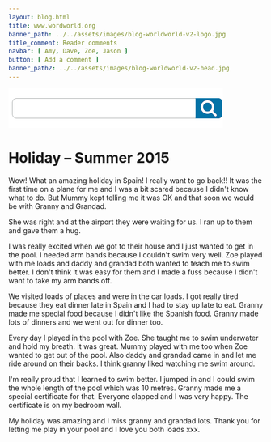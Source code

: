 ```yaml
---
layout: blog.html
title: www.wordworld.org
banner_path: ../../assets/images/blog-worldworld-v2-logo.jpg
title_comment: Reader comments
navbar: [ Amy, Dave, Zoe, Jason ]
button: [ Add a comment ]
banner_path2: ../../assets/images/blog-worldworld-v2-head.jpg
---
```


![](../../assets/images/blog-worldworld-v2-search.png)

# Holiday – Summer 2015

Wow! What an amazing holiday in Spain! I really want to go back!! It was the first time on a plane for me and I was a bit scared because I didn't know what to do. But Mummy kept telling me it was OK and that soon we would be with Granny and Grandad.

She was right and at the airport they were waiting for us. I ran up to them and gave them a hug.

I was really excited when we got to their house and I just wanted to get in the pool. I needed arm bands because I couldn't swim very well. Zoe played with me loads and daddy and grandad both wanted to teach me to swim better. I don't think it was easy for them and I made a fuss because I didn't want to take my arm bands off.

We visited loads of places and were in the car loads. I got really tired because they eat dinner late in Spain and I had to stay up late to eat. Granny made me special food because I didn't like the Spanish food. Granny made lots of dinners and we went out for dinner too.

Every day I played in the pool with Zoe. She taught me to swim underwater and hold my breath. It was great. Mummy played with me too when Zoe wanted to get out of the pool. Also daddy and grandad came in and let me ride around on their backs. I think granny liked watching me swim around.

I'm really proud that I learned to swim better. I jumped in and I could swim the whole length of the pool which was 10 metres. Granny made me a special certificate for that. Everyone clapped and I was very happy. The certificate is on my bedroom wall.

My holiday was amazing and I miss granny and grandad lots. Thank you for letting me play in your pool and I love you both loads xxx.

